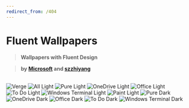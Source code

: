 ```yaml
---
redirect_from: /404
---
```


# Fluent Wallpapers

> **Wallpapers with Fluent Design**

> **by [Microsoft](https://www.Microsoft.com/design/fluent) and [szzhiyang](https://szzhiyang.GitHub.io)**

<br>

<img class="ms-depth-16" alt="Verge" src="/Verge.jpg"/>

<img class="ms-depth-16" alt="All Light" src="/All-Light.png"/>

<img class="ms-depth-16" alt="Pure Light" src="/Pure-Light.png"/>

<img class="ms-depth-16" alt="OneDrive Light" src="/OneDrive-Light.png"/>

<img class="ms-depth-16" alt="Office Light" src="/Office-Light.png"/>

<img class="ms-depth-16" alt="To Do Light" src="/To-Do-Light.png"/>

<img class="ms-depth-16" alt="Windows Terminal Light" src="/Windows-Terminal-Light.png"/>

<img class="ms-depth-16" alt="Paint Light" src="/Paint-Light.png"/>

<img class="ms-depth-16" alt="Pure Dark" src="/Pure-Dark.png"/>

<img class="ms-depth-16" alt="OneDrive Dark" src="/OneDrive-Dark.png"/>

<img class="ms-depth-16" alt="Office Dark" src="/Office-Dark.png"/>

<img class="ms-depth-16" alt="To Do Dark" src="/To-Do-Dark.png"/>

<img class="ms-depth-16" alt="Windows Terminal Dark" src="/Windows-Terminal-Dark.png"/>
